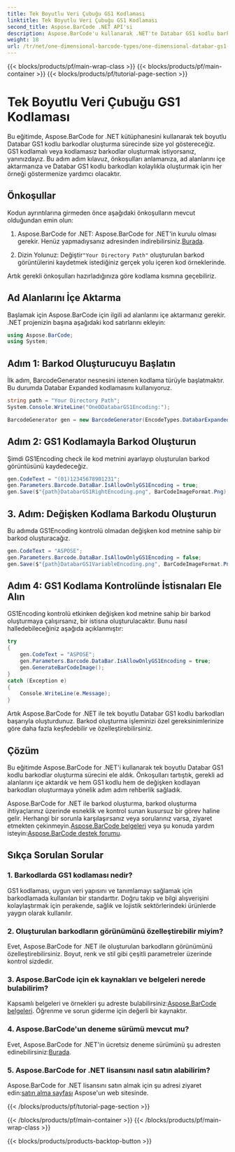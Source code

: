 ```yaml
---
title: Tek Boyutlu Veri Çubuğu GS1 Kodlaması
linktitle: Tek Boyutlu Veri Çubuğu GS1 Kodlaması
second_title: Aspose.BarCode .NET API'si
description: Aspose.BarCode'u kullanarak .NET'te Databar GS1 kodlu barkodlar oluşturmayı öğrenin. Barkodları kolaylıkla oluşturun. Adım adım kılavuzumuzu takip edin.
weight: 18
url: /tr/net/one-dimensional-barcode-types/one-dimensional-databar-gs1-encoding/
---
```


{{< blocks/products/pf/main-wrap-class >}}
{{< blocks/products/pf/main-container >}}
{{< blocks/products/pf/tutorial-page-section >}}

# Tek Boyutlu Veri Çubuğu GS1 Kodlaması


Bu eğitimde, Aspose.BarCode for .NET kütüphanesini kullanarak tek boyutlu Databar GS1 kodlu barkodlar oluşturma sürecinde size yol göstereceğiz. GS1 kodlamalı veya kodlamasız barkodlar oluşturmak istiyorsanız, yanınızdayız. Bu adım adım kılavuz, önkoşulları anlamanıza, ad alanlarını içe aktarmanıza ve Databar GS1 kodlu barkodları kolaylıkla oluşturmak için her örneği göstermenize yardımcı olacaktır.

## Önkoşullar

Kodun ayrıntılarına girmeden önce aşağıdaki önkoşulların mevcut olduğundan emin olun:

1.  Aspose.BarCode for .NET: Aspose.BarCode for .NET'in kurulu olması gerekir. Henüz yapmadıysanız adresinden indirebilirsiniz.[Burada](https://releases.aspose.com/barcode/net/).

2.  Dizin Yolunuz: Değiştir`"Your Directory Path"` oluşturulan barkod görüntülerini kaydetmek istediğiniz gerçek yolu içeren kod örneklerinde.

Artık gerekli önkoşulları hazırladığınıza göre kodlama kısmına geçebiliriz.

## Ad Alanlarını İçe Aktarma

Başlamak için Aspose.BarCode için ilgili ad alanlarını içe aktarmanız gerekir. .NET projenizin başına aşağıdaki kod satırlarını ekleyin:

```csharp
using Aspose.BarCode;
using System;
```

## Adım 1: Barkod Oluşturucuyu Başlatın

İlk adım, BarcodeGenerator nesnesini istenen kodlama türüyle başlatmaktır. Bu durumda Databar Expanded kodlamasını kullanıyoruz. 

```csharp
string path = "Your Directory Path";
System.Console.WriteLine("OneDDatabarGS1Encoding:");

BarcodeGenerator gen = new BarcodeGenerator(EncodeTypes.DatabarExpanded, "");
```

## Adım 2: GS1 Kodlamayla Barkod Oluşturun

Şimdi GS1Encoding check ile kod metnini ayarlayıp oluşturulan barkod görüntüsünü kaydedeceğiz. 

```csharp
gen.CodeText = "(01)12345678901231";
gen.Parameters.Barcode.DataBar.IsAllowOnlyGS1Encoding = true;
gen.Save($"{path}DatabarGS1RightEncoding.png", BarCodeImageFormat.Png);
```

## 3. Adım: Değişken Kodlama Barkodu Oluşturun

Bu adımda GS1Encoding kontrolü olmadan değişken kod metnine sahip bir barkod oluşturacağız.

```csharp
gen.CodeText = "ASPOSE";
gen.Parameters.Barcode.DataBar.IsAllowOnlyGS1Encoding = false;
gen.Save($"{path}DatabarGS1VariableEncoding.png", BarCodeImageFormat.Png);
```

## Adım 4: GS1 Kodlama Kontrolünde İstisnaları Ele Alın

GS1Encoding kontrolü etkinken değişken kod metnine sahip bir barkod oluşturmaya çalışırsanız, bir istisna oluşturulacaktır. Bunu nasıl halledebileceğiniz aşağıda açıklanmıştır:

```csharp
try
{
    gen.CodeText = "ASPOSE";
    gen.Parameters.Barcode.DataBar.IsAllowOnlyGS1Encoding = true;
    gen.GenerateBarCodeImage();
}
catch (Exception e)
{
    Console.WriteLine(e.Message);
}
```

Artık Aspose.BarCode for .NET ile tek boyutlu Databar GS1 kodlu barkodları başarıyla oluşturdunuz. Barkod oluşturma işleminizi özel gereksinimlerinize göre daha fazla keşfedebilir ve özelleştirebilirsiniz.

## Çözüm

Bu eğitimde Aspose.BarCode for .NET'i kullanarak tek boyutlu Databar GS1 kodlu barkodlar oluşturma sürecini ele aldık. Önkoşulları tartıştık, gerekli ad alanlarını içe aktardık ve hem GS1 kodlu hem de değişken kodlayan barkodları oluşturmaya yönelik adım adım rehberlik sağladık.

 Aspose.BarCode for .NET ile barkod oluşturma, barkod oluşturma ihtiyaçlarınız üzerinde esneklik ve kontrol sunan kusursuz bir görev haline gelir. Herhangi bir sorunla karşılaşırsanız veya sorularınız varsa, ziyaret etmekten çekinmeyin.[Aspose.BarCode belgeleri](https://reference.aspose.com/barcode/net/) veya şu konuda yardım isteyin:[Aspose.BarCode destek forumu](https://forum.aspose.com/c/barcode/13).

## Sıkça Sorulan Sorular

### 1. Barkodlarda GS1 kodlaması nedir?
GS1 kodlaması, uygun veri yapısını ve tanımlamayı sağlamak için barkodlamada kullanılan bir standarttır. Doğru takip ve bilgi alışverişini kolaylaştırmak için perakende, sağlık ve lojistik sektörlerindeki ürünlerde yaygın olarak kullanılır.

### 2. Oluşturulan barkodların görünümünü özelleştirebilir miyim?
Evet, Aspose.BarCode for .NET ile oluşturulan barkodların görünümünü özelleştirebilirsiniz. Boyut, renk ve stil gibi çeşitli parametreler üzerinde kontrol sizdedir.

### 3. Aspose.BarCode için ek kaynakları ve belgeleri nerede bulabilirim?
 Kapsamlı belgeleri ve örnekleri şu adreste bulabilirsiniz:[Aspose.BarCode belgeleri](https://reference.aspose.com/barcode/net/). Öğrenme ve sorun giderme için değerli bir kaynaktır.

### 4. Aspose.BarCode'un deneme sürümü mevcut mu?
 Evet, Aspose.BarCode for .NET'in ücretsiz deneme sürümünü şu adresten edinebilirsiniz:[Burada](https://releases.aspose.com/).

### 5. Aspose.BarCode for .NET lisansını nasıl satın alabilirim?
 Aspose.BarCode for .NET lisansını satın almak için şu adresi ziyaret edin:[satın alma sayfası](https://purchase.aspose.com/buy) Aspose'un web sitesinde.

{{< /blocks/products/pf/tutorial-page-section >}}

{{< /blocks/products/pf/main-container >}}
{{< /blocks/products/pf/main-wrap-class >}}

{{< blocks/products/products-backtop-button >}}
